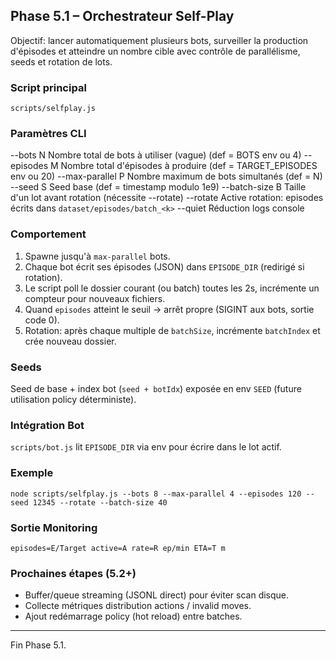 ## Phase 5.1 – Orchestrateur Self-Play

Objectif: lancer automatiquement plusieurs bots, surveiller la production d'épisodes et atteindre un nombre cible avec contrôle de parallélisme, seeds et rotation de lots.

### Script principal
`scripts/selfplay.js`

### Paramètres CLI
--bots N            Nombre total de bots à utiliser (vague) (def = BOTS env ou 4)
--episodes M        Nombre total d'épisodes à produire (def = TARGET_EPISODES env ou 20)
--max-parallel P    Nombre maximum de bots simultanés (def = N)
--seed S            Seed base (def = timestamp modulo 1e9)
--batch-size B      Taille d'un lot avant rotation (nécessite --rotate)
--rotate            Active rotation: episodes écrits dans `dataset/episodes/batch_<k>`
--quiet             Réduction logs console

### Comportement
1. Spawne jusqu'à `max-parallel` bots.
2. Chaque bot écrit ses épisodes (JSON) dans `EPISODE_DIR` (redirigé si rotation).
3. Le script poll le dossier courant (ou batch) toutes les 2s, incrémente un compteur pour nouveaux fichiers.
4. Quand `episodes` atteint le seuil -> arrêt propre (SIGINT aux bots, sortie code 0).
5. Rotation: après chaque multiple de `batchSize`, incrémente `batchIndex` et crée nouveau dossier.

### Seeds
Seed de base + index bot (`seed + botIdx`) exposée en env `SEED` (future utilisation policy déterministe).

### Intégration Bot
`scripts/bot.js` lit `EPISODE_DIR` via env pour écrire dans le lot actif.

### Exemple
```
node scripts/selfplay.js --bots 8 --max-parallel 4 --episodes 120 --seed 12345 --rotate --batch-size 40
```

### Sortie Monitoring
`episodes=E/Target active=A rate=R ep/min ETA=T m`

### Prochaines étapes (5.2+)
- Buffer/queue streaming (JSONL direct) pour éviter scan disque.
- Collecte métriques distribution actions / invalid moves.
- Ajout redémarrage policy (hot reload) entre batches.

---
Fin Phase 5.1.